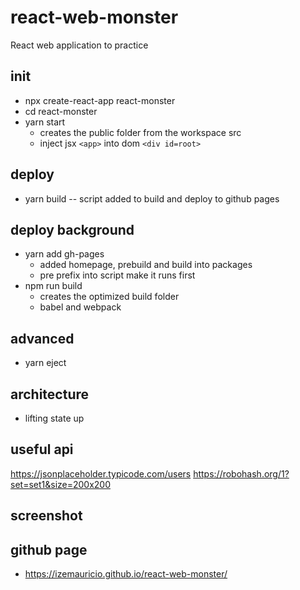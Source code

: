 # react-web-monster
React web application to practice

## init
- npx create-react-app react-monster
- cd react-monster
- yarn start
  - creates the public folder from the workspace src
  - inject jsx `<app>` into dom `<div id=root>`

## deploy
- yarn build
  -- script added to build and deploy to github pages

## deploy background
- yarn add gh-pages
  - added homepage, prebuild and build into packages
  - pre prefix into script make it runs first
- npm run build
  - creates the optimized build folder
  - babel and webpack

## advanced
- yarn eject

## architecture
- lifting state up

## useful api
https://jsonplaceholder.typicode.com/users
https://robohash.org/1?set=set1&size=200x200

## screenshot

## github page
- https://izemauricio.github.io/react-web-monster/
